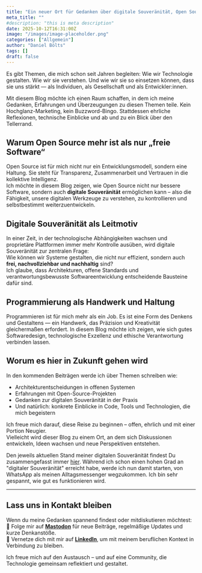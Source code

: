```yaml
---
title: "Ein neuer Ort für Gedanken über digitale Souveränität, Open Source und Code"
meta_title: ""
#description: "this is meta description"
date: 2025-10-12T16:31:00Z
image: "/images/image-placeholder.png"
categories: ["Allgemein"]
author: "Daniel Bölts"
tags: []
draft: false
---
```


Es gibt Themen, die mich schon seit Jahren begleiten: Wie wir Technologie gestalten. Wie wir sie verstehen. Und wie wir sie so einsetzen können, dass sie uns stärkt — als Individuen, als Gesellschaft und als Entwickler:innen.

Mit diesem Blog möchte ich einen Raum schaffen, in dem ich meine Gedanken, Erfahrungen und Überzeugungen zu diesen Themen teile. Kein Hochglanz-Marketing, kein Buzzword-Bingo. Stattdessen ehrliche Reflexionen, technische Einblicke und ab und zu ein Blick über den Tellerrand.

## Warum Open Source mehr ist als nur „freie Software“

Open Source ist für mich nicht nur ein Entwicklungsmodell, sondern eine Haltung. Sie steht für Transparenz, Zusammenarbeit und Vertrauen in die kollektive Intelligenz.  
Ich möchte in diesem Blog zeigen, wie Open Source nicht nur bessere Software, sondern auch **digitale Souveränität** ermöglichen kann – also die Fähigkeit, unsere digitalen Werkzeuge zu verstehen, zu kontrollieren und selbstbestimmt weiterzuentwickeln.

## Digitale Souveränität als Leitmotiv

In einer Zeit, in der technologische Abhängigkeiten wachsen und proprietäre Plattformen immer mehr Kontrolle ausüben, wird digitale Souveränität zur zentralen Frage:  
Wie können wir Systeme gestalten, die nicht nur effizient, sondern auch **frei, nachvollziehbar und nachhaltig** sind?  
Ich glaube, dass Architekturen, offene Standards und verantwortungsbewusste Softwareentwicklung entscheidende Bausteine dafür sind.  

## Programmierung als Handwerk und Haltung

Programmieren ist für mich mehr als ein Job. Es ist eine Form des Denkens und Gestaltens — ein Handwerk, das Präzision und Kreativität gleichermaßen erfordert. In diesem Blog möchte ich zeigen, wie sich gutes Softwaredesign, technologische Exzellenz und ethische Verantwortung verbinden lassen.

## Worum es hier in Zukunft gehen wird

In den kommenden Beiträgen werde ich über Themen schreiben wie:
- Architekturentscheidungen in offenen Systemen  
- Erfahrungen mit Open-Source-Projekten  
- Gedanken zur digitalen Souveränität in der Praxis  
- Und natürlich: konkrete Einblicke in Code, Tools und Technologien, die mich begeistern  

Ich freue mich darauf, diese Reise zu beginnen – offen, ehrlich und mit einer Portion Neugier.  
Vielleicht wird dieser Blog zu einem Ort, an dem sich Diskussionen entwickeln, Ideen wachsen und neue Perspektiven entstehen.

Den jeweils aktuellen Stand meiner digitalen Souveränität findest Du zusammengefasst immer [hier](/digital-sovereignty). Während ich schon einen hohen Grad an "digitaler Souveränität" erreicht habe, werde ich nun damit starten, von WhatsApp als meinen Alltagsmessenger wegzukommen. Ich bin sehr gespannt, wie gut es funktionieren wird.

---

## Lass uns in Kontakt bleiben

Wenn du meine Gedanken spannend findest oder mitdiskutieren möchtest:  
📯 Folge mir auf **[Mastodon](https://mastodon.social/@Kyrodan)** für neue Beiträge, regelmäßige Updates und kurze Denkanstöße.  
💼 Vernetze dich mit mir auf **[LinkedIn](https://www.linkedin.com/in/daniel-bölts)**, um mit meinem beruflichen Kontext in Verbindung zu bleiben.  

Ich freue mich auf den Austausch – und auf eine Community, die Technologie gemeinsam reflektiert und gestaltet.
